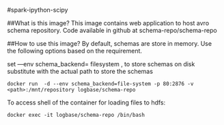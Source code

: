 #spark-ipython-scipy

##What is this image?
This image contains web application to host avro schema repository. Code available in github at schema-repo/schema-repo

##How to use this image?
By default, schemas are store in memory. Use the following options based on the requirement.

set —env schema_backend= filesystem , to store schemas on disk
substitute <path> with the actual path to store the schemas
```
docker run  -d --env schema_backend=file-system -p 80:2876 -v <path>:/mnt/repository logbase/schema-repo
```

To access shell of the container for loading files to hdfs:
```
docker exec -it logbase/schema-repo /bin/bash
```

